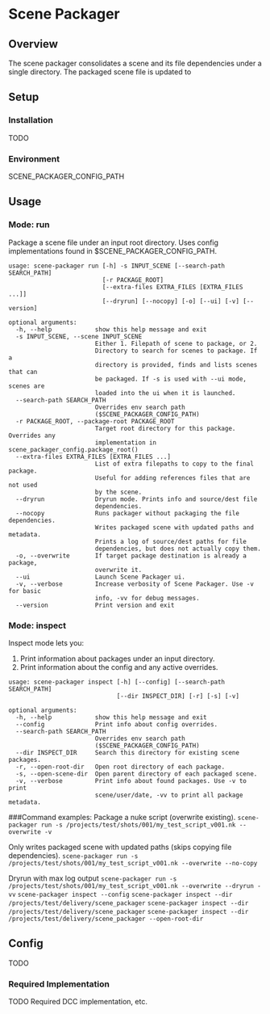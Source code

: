 # Scene Packager
## Overview
The scene packager consolidates a scene and its file dependencies under a single directory.
The packaged scene file is updated to
## Setup
### Installation
TODO
### Environment
SCENE_PACKAGER_CONFIG_PATH
## Usage
### Mode: run
Package a scene file under an input root directory.
Uses config implementations found in $SCENE_PACKAGER_CONFIG_PATH.

```$ scene-packager run --help
usage: scene-packager run [-h] -s INPUT_SCENE [--search-path SEARCH_PATH]
                          [-r PACKAGE_ROOT]
                          [--extra-files EXTRA_FILES [EXTRA_FILES ...]]
                          [--dryrun] [--nocopy] [-o] [--ui] [-v] [--version]

optional arguments:
  -h, --help            show this help message and exit
  -s INPUT_SCENE, --scene INPUT_SCENE
                        Either 1. Filepath of scene to package, or 2.
                        Directory to search for scenes to package. If a
                        directory is provided, finds and lists scenes that can
                        be packaged. If -s is used with --ui mode, scenes are
                        loaded into the ui when it is launched.
  --search-path SEARCH_PATH
                        Overrides env search path
                        ($SCENE_PACKAGER_CONFIG_PATH)
  -r PACKAGE_ROOT, --package-root PACKAGE_ROOT
                        Target root directory for this package. Overrides any
                        implementation in scene_packager_config.package_root()
  --extra-files EXTRA_FILES [EXTRA_FILES ...]
                        List of extra filepaths to copy to the final package.
                        Useful for adding references files that are not used
                        by the scene.
  --dryrun              Dryrun mode. Prints info and source/dest file
                        dependencies.
  --nocopy              Runs packager without packaging the file dependencies.
                        Writes packaged scene with updated paths and metadata.
                        Prints a log of source/dest paths for file
                        dependencies, but does not actually copy them.
  -o, --overwrite       If target package destination is already a package,
                        overwrite it.
  --ui                  Launch Scene Packager ui.
  -v, --verbose         Increase verbosity of Scene Packager. Use -v for basic
                        info, -vv for debug messages.
  --version             Print version and exit
```
### Mode: inspect
Inspect mode lets you:
1. Print information about packages under an input directory.
2. Print information about the config and any active overrides.

```$ scene-packager inspect --help
usage: scene-packager inspect [-h] [--config] [--search-path SEARCH_PATH]
                              [--dir INSPECT_DIR] [-r] [-s] [-v]

optional arguments:
  -h, --help            show this help message and exit
  --config              Print info about config overrides.
  --search-path SEARCH_PATH
                        Overrides env search path
                        ($SCENE_PACKAGER_CONFIG_PATH)
  --dir INSPECT_DIR     Search this directory for existing scene packages.
  -r, --open-root-dir   Open root directory of each package.
  -s, --open-scene-dir  Open parent directory of each packaged scene.
  -v, --verbose         Print info about found packages. Use -v to print
                        scene/user/date, -vv to print all package metadata.
```
###Command examples:
Package a nuke script (overwrite existing).
`scene-packager run -s /projects/test/shots/001/my_test_script_v001.nk --overwrite -v`

Only writes packaged scene with updated paths (skips copying file dependencies).
`scene-packager run -s /projects/test/shots/001/my_test_script_v001.nk --overwrite --no-copy`

Dryrun with max log output
`scene-packager run -s /projects/test/shots/001/my_test_script_v001.nk --overwrite --dryrun -vv`
`scene-packager inspect --config`
`scene-packager inspect --dir /projects/test/delivery/scene_packager`
`scene-packager inspect --dir /projects/test/delivery/scene_packager`
`scene-packager inspect --dir /projects/test/delivery/scene_packager --open-root-dir`

## Config
TODO


### Required Implementation
TODO Required DCC implementation, etc.
